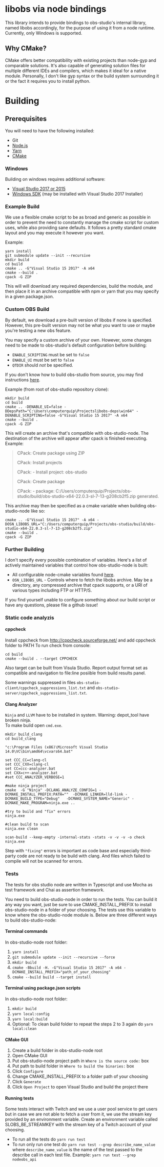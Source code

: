 # libobs via node bindings
This library intends to provide bindings to obs-studio's internal library, named libobs accordingly, for the purpose of using it from a node runtime.
Currently, only Windows is supported.

## Why CMake?
CMake offers better compatibility with existing projects than node-gyp and comparable solutions. It's also capable of generating solution files for multiple different IDEs and compilers, which makes it ideal for a native module. Personally, I don't like gyp syntax or the build system surrounding it or the fact it requires you to install python.

# Building

## Prerequisites
You will need to have the following installed:

* Git
* [Node.js](https://nodejs.org/en/)
* [Yarn](https://yarnpkg.com/en/docs/install#windows-stable)
* [CMake](https://cmake.org/)

### Windows
Building on windows requires additional software:

* [Visual Studio 2017 or 2015](https://visualstudio.microsoft.com/)
* [Windows SDK](https://developer.microsoft.com/en-us/windows/downloads/windows-10-sdk) (may be installed with Visual Studio 2017 Installer)

### Example Build
We use a flexible cmake script to be as broad and generic as possible in order to prevent the need to constantly manage the cmake script for custom uses, while also providing sane defaults. It follows a pretty standard cmake layout and you may execute it however you want.

Example:
```
yarn install
git submodule update --init --recursive
mkdir build
cd build
cmake .. -G"Visual Studio 15 2017" -A x64
cmake --build .
cpack -G ZIP
```

This will will download any required dependencies, build the module, and then place it in an archive compatible with npm or yarn that you may specify in a given package.json.

### Custom OBS Build
By default, we download a pre-built version of libobs if none is specified. However, this pre-built version may not be what you want to use or maybe you're testing a new obs feature.

You may specify a custom archive of your own. However, some changes need to be made to obs-studio's default configuration before building:

* `ENABLE_SCRIPTING` must be set to `false`
* `ENABLE_UI` must be set to `false`
* `QTDIR` should *not* be specified.

If you don't know how to build obs-studio from source, you may find instructions [here](https://github.com/obsproject/obs-studio/wiki/Install-Instructions#windows-build-directions).

Example (from root of obs-studio repository clone):
```
mkdir build
cd build
cmake .. -DENABLE_UI=false -DDepsPath="C:\Users\computerquip\Projectslibobs-deps\win64" -DENABLE_SCRIPTING=false -G"Visual Studio 15 2017" -A x64
cmake --build .
cpack -G ZIP
```

This will create an archive that's compatible with obs-studio-node. The destination of the archive will appear after cpack is finished executing.
Example:

> CPack: Create package using ZIP
>
> CPack: Install projects
>
> CPack: - Install project: obs-studio
>
> CPack: Create package
>
> CPack: - package: C:/Users/computerquip/Projects/obs-studio/build/obs-studio-x64-22.0.3-sl-7-13-g208cb2f5.zip generated.

This archive may then be specified as a cmake variable when building obs-studio-node like so:
```
cmake .. -G"Visual Studio 15 2017" -A x64 -DOSN_LIBOBS_URL="C:/Users/computerquip/Projects/obs-studio/build/obs-studio-x64-22.0.3-sl-7-13-g208cb2f5.zip"
cmake --build .
cpack -G ZIP
```

### Further Building
I don't specify every possible combination of variables. Here's a list of actively maintained variables that control how obs-studio-node is built:

* All configurable node-cmake variables found [here](https://github.com/cjntaylor/node-cmake/blob/dev/docs/NodeJSCmakeManual.md).
* `OSN_LIBOBS_URL` - Controls where to fetch the libobs archive. May be a directory, any compressed archive that cpack supports, or a URI of various types including FTP or HTTP/S.

If you find yourself unable to configure something about our build script or have any questions, please file a github issue!

### Static code analyzis 

#### cppcheck 

Install cppcheck from http://cppcheck.sourceforge.net/ and add cppcheck folder to PATH 
To run check from console:  
```
cd build 
cmake --build . --target CPPCHECK
```

Also target can be built from Visula Studio. 
Report output format set as compatible and navigation to file:line posiible from build results panel.  

Some warnings suppressed in files `obs-studio-client/cppcheck_suppressions_list.txt` and `obs-studio-server/cppcheck_suppressions_list.txt`.

#### Clang Analyzer 

`Ninja` and `LLVM` have to be installed in system. Warning: depot_tool have broken ninja.  
To make build open `cmd.exe`. 


```
mkdir build_clang
cd build_clang

"c:\Program Files (x86)\Microsoft Visual Studio 14.0\VC\bin\amd64\vcvars64.bat"
 
set CCC_CC=clang-cl
set CCC_CXX=clang-cl
set CC=ccc-analyzer.bat
set CXX=c++-analyzer.bat
#set CCC_ANALYZER_VERBOSE=1

#make ninja project 
cmake  -G "Ninja" -DCLANG_ANALYZE_CONFIG=1 -DCMAKE_INSTALL_PREFIX:PATH=""  -DCMAKE_LINKER=lld-link -DCMAKE_BUILD_TYPE="Debug"   -DCMAKE_SYSTEM_NAME="Generic" -DCMAKE_MAKE_PROGRAM=ninja.exe ..

#try to build and "fix" errors 
ninja.exe 

#clean build to scan 
ninja.exe clean 

scan-build --keep-empty -internal-stats -stats -v -v -v -o check ninja.exe
```
Step with `"fixing"` errors is important as code base and especially third-party code are not ready to be build with clang. And files which failed to compile will not be scanned for errors.

### Tests

The tests for obs studio node are written in Typescript and use Mocha as test framework and Chai as assertion framework.

You need to build obs-studio-node in order to run the tests. You can build it any way you want, just be sure to use CMAKE_INSTALL_PREFIX to install obs-studio-node in a folder of your choosing. The tests use this variable to know where the obs-studio-node module is. Below are three different ways to build obs-studio-node:

#### Terminal commands
In obs-studio-node root folder:
1. `yarn install`
2. `git submodule update --init --recursive --force`
3. `mkdir build`
3. `cmake -Bbuild -H. -G"Visual Studio 15 2017" -A x64 -DCMAKE_INSTALL_PREFIX="path_of_your_choosing"`
4. `cmake --build build --target install`

#### Terminal using package.json scripts
In obs-studio-node root folder:
1. `mkdir build`
2. `yarn local:config`
3. `yarn local:build`
4. Optional: To clean build folder to repeat the steps 2 to 3 again do `yarn local:clean`

#### CMake GUI
1. Create a build folder in obs-studio-node root
2. Open CMake GUI
3. Put obs-studio-node project path in `Where is the source code:` box
4. Put path to build folder in `Where to build the binaries:` box
5. Click `Configure`
6. Change CMAKE_INSTALL_PREFIX to a folder path of your choosing
7. Click `Generate`
8. Click `Open Project` to open Visual Studio and build the project there

#### Running tests
Some tests interact with Twitch and we use a user pool service to get users but in case we are not able to fetch a user from it, we use the stream key provided by an environment variable. Create an environment variable called SLOBS_BE_STREAMKEY with the stream key of a Twitch account of your choosing.

* To run all the tests do `yarn run test` 
* To run only run one test do `yarn run test --grep describe_name_value` where `describe_name_value` is the name of the test passed to the describe call in each test file. Example: `yarn run test --grep nodeobs_api`
